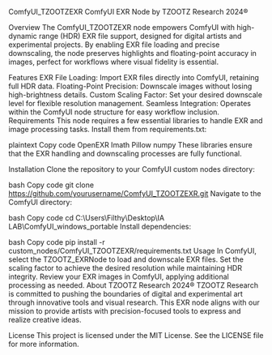 ComfyUI_TZOOTZEXR
ComfyUI EXR Node by TZOOTZ Research 2024®

Overview
The ComfyUI_TZOOTZEXR node empowers ComfyUI with high-dynamic range (HDR) EXR file support, designed for digital artists and experimental projects. By enabling EXR file loading and precise downscaling, the node preserves highlights and floating-point accuracy in images, perfect for workflows where visual fidelity is essential.

Features
EXR File Loading: Import EXR files directly into ComfyUI, retaining full HDR data.
Floating-Point Precision: Downscale images without losing high-brightness details.
Custom Scaling Factor: Set your desired downscale level for flexible resolution management.
Seamless Integration: Operates within the ComfyUI node structure for easy workflow inclusion.
Requirements
This node requires a few essential libraries to handle EXR and image processing tasks. Install them from requirements.txt:

plaintext
Copy code
OpenEXR
Imath
Pillow
numpy
These libraries ensure that the EXR handling and downscaling processes are fully functional.

Installation
Clone the repository to your ComfyUI custom nodes directory:

bash
Copy code
git clone https://github.com/yourusername/ComfyUI_TZOOTZEXR.git
Navigate to the ComfyUI directory:

bash
Copy code
cd C:\Users\Filthy\Desktop\IA LAB\ComfyUI_windows_portable
Install dependencies:

bash
Copy code
pip install -r custom_nodes/ComfyUI_TZOOTZEXR/requirements.txt
Usage
In ComfyUI, select the TZOOTZ_EXRNode to load and downscale EXR files.
Set the scaling factor to achieve the desired resolution while maintaining HDR integrity.
Review your EXR images in ComfyUI, applying additional processing as needed.
About TZOOTZ Research 2024®
TZOOTZ Research is committed to pushing the boundaries of digital and experimental art through innovative tools and visual research. This EXR node aligns with our mission to provide artists with precision-focused tools to express and realize creative ideas.

License
This project is licensed under the MIT License. See the LICENSE file for more information.
